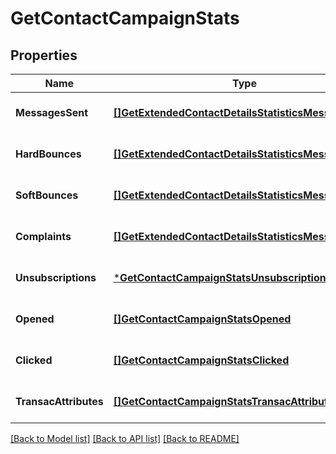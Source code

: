 # GetContactCampaignStats

## Properties
Name | Type | Description | Notes
------------ | ------------- | ------------- | -------------
**MessagesSent** | [**[]GetExtendedContactDetailsStatisticsMessagesSent**](GetExtendedContactDetailsStatisticsMessagesSent.md) |  | [optional] [default to null]
**HardBounces** | [**[]GetExtendedContactDetailsStatisticsMessagesSent**](GetExtendedContactDetailsStatisticsMessagesSent.md) |  | [optional] [default to null]
**SoftBounces** | [**[]GetExtendedContactDetailsStatisticsMessagesSent**](GetExtendedContactDetailsStatisticsMessagesSent.md) |  | [optional] [default to null]
**Complaints** | [**[]GetExtendedContactDetailsStatisticsMessagesSent**](GetExtendedContactDetailsStatisticsMessagesSent.md) |  | [optional] [default to null]
**Unsubscriptions** | [***GetContactCampaignStatsUnsubscriptions**](GetContactCampaignStatsUnsubscriptions.md) |  | [optional] [default to null]
**Opened** | [**[]GetContactCampaignStatsOpened**](GetContactCampaignStatsOpened.md) |  | [optional] [default to null]
**Clicked** | [**[]GetContactCampaignStatsClicked**](GetContactCampaignStatsClicked.md) |  | [optional] [default to null]
**TransacAttributes** | [**[]GetContactCampaignStatsTransacAttributes**](GetContactCampaignStatsTransacAttributes.md) |  | [optional] [default to null]

[[Back to Model list]](../README.md#documentation-for-models) [[Back to API list]](../README.md#documentation-for-api-endpoints) [[Back to README]](../README.md)


